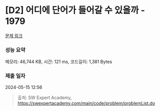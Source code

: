 # [D2] 어디에 단어가 들어갈 수 있을까 - 1979 

[문제 링크](https://swexpertacademy.com/main/code/problem/problemDetail.do?contestProbId=AV5PuPq6AaQDFAUq) 

### 성능 요약

메모리: 46,744 KB, 시간: 121 ms, 코드길이: 1,381 Bytes

### 제출 일자

2024-05-15 12:56



> 출처: SW Expert Academy, https://swexpertacademy.com/main/code/problem/problemList.do